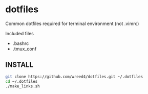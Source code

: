 # dotfiles
Common dotfiles required for terminal environment (not .vimrc)

Included files
* .bashrc
* .tmux\_conf

## INSTALL 
```bash
git clone https://github.com/wreed4/dotfiles.git ~/.dotfiles
cd ~/.dotfiles
./make_links.sh
```

